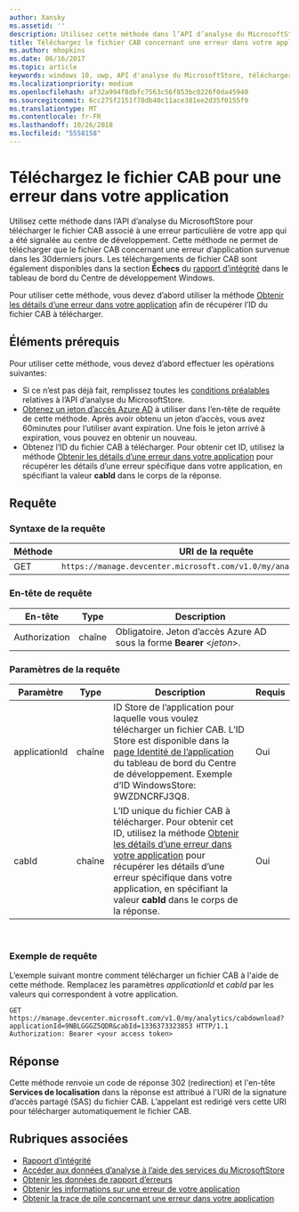 ```yaml
---
author: Xansky
ms.assetid: ''
description: Utilisez cette méthode dans l’API d’analyse du MicrosoftStore pour télécharger le fichier CAB en cas d'erreur dans votre app.
title: Téléchargez le fichier CAB concernant une erreur dans votre application
ms.author: mhopkins
ms.date: 06/16/2017
ms.topic: article
keywords: windows 10, uwp, API d'analyse du MicrosoftStore, télécharger le fichier CAB
ms.localizationpriority: medium
ms.openlocfilehash: af32a994f8dbfc7563c56f853bc0226f0da45940
ms.sourcegitcommit: 6cc275f2151f78db40c11ace381ee2d35f0155f9
ms.translationtype: MT
ms.contentlocale: fr-FR
ms.lasthandoff: 10/26/2018
ms.locfileid: "5558158"
---
```

# <a name="download-the-cab-file-for-an-error-in-your-app"></a>Téléchargez le fichier CAB pour une erreur dans votre application

Utilisez cette méthode dans l’API d’analyse du MicrosoftStore pour télécharger le fichier CAB associé à une erreur particulière de votre app qui a été signalée au centre de développement. Cette méthode ne permet de télécharger que le fichier CAB concernant une erreur d’application survenue dans les 30derniers jours. Les téléchargements de fichier CAB sont également disponibles dans la section **Échecs** du [rapport d’intégrité](../publish/health-report.md) dans le tableau de bord du Centre de développement Windows.

Pour utiliser cette méthode, vous devez d’abord utiliser la méthode [Obtenir les détails d’une erreur dans votre application](get-details-for-an-error-in-your-app.md) afin de récupérer l’ID du fichier CAB à télécharger.

## <a name="prerequisites"></a>Éléments prérequis


Pour utiliser cette méthode, vous devez d’abord effectuer les opérations suivantes:

* Si ce n’est pas déjà fait, remplissez toutes les [conditions préalables](access-analytics-data-using-windows-store-services.md#prerequisites) relatives à l’API d’analyse du MicrosoftStore.
* [Obtenez un jeton d’accès Azure AD](access-analytics-data-using-windows-store-services.md#obtain-an-azure-ad-access-token) à utiliser dans l’en-tête de requête de cette méthode. Après avoir obtenu un jeton d’accès, vous avez 60minutes pour l’utiliser avant expiration. Une fois le jeton arrivé à expiration, vous pouvez en obtenir un nouveau.
* Obtenez l’ID du fichier CAB à télécharger. Pour obtenir cet ID, utilisez la méthode [Obtenir les détails d’une erreur dans votre application](get-details-for-an-error-in-your-app.md) pour récupérer les détails d’une erreur spécifique dans votre application, en spécifiant la valeur **cabId** dans le corps de la réponse.

## <a name="request"></a>Requête


### <a name="request-syntax"></a>Syntaxe de la requête

| Méthode | URI de la requête                                                          |
|--------|----------------------------------------------------------------------|
| GET    | ```https://manage.devcenter.microsoft.com/v1.0/my/analytics/cabdownload``` |


### <a name="request-header"></a>En-tête de requête

| En-tête        | Type   | Description                                                                 |
|---------------|--------|-----------------------------------------------------------------------------|
| Authorization | chaîne | Obligatoire. Jeton d’accès Azure AD sous la forme **Bearer** &lt;*jeton*&gt;. |


### <a name="request-parameters"></a>Paramètres de la requête

| Paramètre        | Type   |  Description      |  Requis  |
|---------------|--------|---------------|------|
| applicationId | chaîne | ID Store de l’application pour laquelle vous voulez télécharger un fichier CAB. L’ID Store est disponible dans la [page Identité de l’application](../publish/view-app-identity-details.md) du tableau de bord du Centre de développement. Exemple d’ID WindowsStore: 9WZDNCRFJ3Q8. |  Oui  |
| cabId | chaîne | L’ID unique du fichier CAB à télécharger. Pour obtenir cet ID, utilisez la méthode [Obtenir les détails d’une erreur dans votre application](get-details-for-an-error-in-your-app.md) pour récupérer les détails d’une erreur spécifique dans votre application, en spécifiant la valeur **cabId** dans le corps de la réponse. |  Oui  |

 
### <a name="request-example"></a>Exemple de requête

L’exemple suivant montre comment télécharger un fichier CAB à l'aide de cette méthode. Remplacez les paramètres *applicationId* et *cabId* par les valeurs qui correspondent à votre application.

```syntax
GET https://manage.devcenter.microsoft.com/v1.0/my/analytics/cabdownload?applicationId=9NBLGGGZ5QDR&cabId=1336373323853 HTTP/1.1
Authorization: Bearer <your access token>
```

## <a name="response"></a>Réponse

Cette méthode renvoie un code de réponse 302 (redirection) et l'en-tête **Services de localisation** dans la réponse est attribué à l'URI de la signature d’accès partagé (SAS) du fichier CAB. L’appelant est redirigé vers cette URI pour télécharger automatiquement le fichier CAB.

## <a name="related-topics"></a>Rubriques associées

* [Rapport d’intégrité](../publish/health-report.md)
* [Accéder aux données d’analyse à l’aide des services du MicrosoftStore](access-analytics-data-using-windows-store-services.md)
* [Obtenir les données de rapport d’erreurs](get-error-reporting-data.md)
* [Obtenir les informations sur une erreur de votre application](get-details-for-an-error-in-your-app.md)
* [Obtenir la trace de pile concernant une erreur dans votre application](get-the-stack-trace-for-an-error-in-your-app.md)
